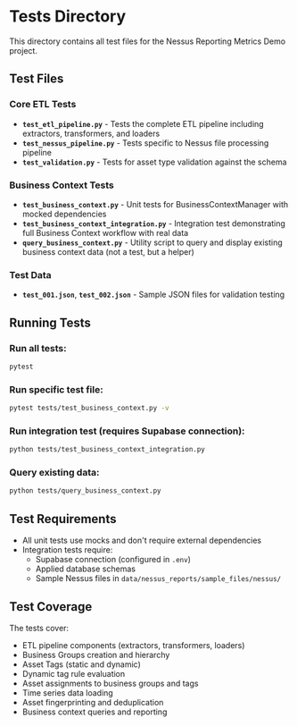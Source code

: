 # Tests Directory

This directory contains all test files for the Nessus Reporting Metrics Demo project.

## Test Files

### Core ETL Tests
- **`test_etl_pipeline.py`** - Tests the complete ETL pipeline including extractors, transformers, and loaders
- **`test_nessus_pipeline.py`** - Tests specific to Nessus file processing pipeline
- **`test_validation.py`** - Tests for asset type validation against the schema

### Business Context Tests
- **`test_business_context.py`** - Unit tests for BusinessContextManager with mocked dependencies
- **`test_business_context_integration.py`** - Integration test demonstrating full Business Context workflow with real data
- **`query_business_context.py`** - Utility script to query and display existing business context data (not a test, but a helper)

### Test Data
- **`test_001.json`**, **`test_002.json`** - Sample JSON files for validation testing

## Running Tests

### Run all tests:
```bash
pytest
```

### Run specific test file:
```bash
pytest tests/test_business_context.py -v
```

### Run integration test (requires Supabase connection):
```bash
python tests/test_business_context_integration.py
```

### Query existing data:
```bash
python tests/query_business_context.py
```

## Test Requirements
- All unit tests use mocks and don't require external dependencies
- Integration tests require:
  - Supabase connection (configured in `.env`)
  - Applied database schemas
  - Sample Nessus files in `data/nessus_reports/sample_files/nessus/`

## Test Coverage
The tests cover:
- ETL pipeline components (extractors, transformers, loaders)
- Business Groups creation and hierarchy
- Asset Tags (static and dynamic)
- Dynamic tag rule evaluation
- Asset assignments to business groups and tags
- Time series data loading
- Asset fingerprinting and deduplication
- Business context queries and reporting 